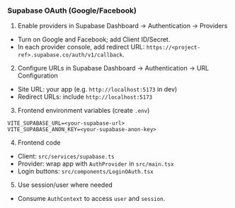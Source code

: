 ### Supabase OAuth (Google/Facebook)

1) Enable providers in Supabase Dashboard → Authentication → Providers
- Turn on Google and Facebook; add Client ID/Secret.
- In each provider console, add redirect URL: `https://<project-ref>.supabase.co/auth/v1/callback`.

2) Configure URLs in Supabase Dashboard → Authentication → URL Configuration
- Site URL: your app (e.g. `http://localhost:5173` in dev)
- Redirect URLs: include `http://localhost:5173`

3) Frontend environment variables (create `.env`)
```
VITE_SUPABASE_URL=<your-supabase-url>
VITE_SUPABASE_ANON_KEY=<your-supabase-anon-key>
```

4) Frontend code
- Client: `src/services/supabase.ts`
- Provider: wrap app with `AuthProvider` in `src/main.tsx`
- Login buttons: `src/components/LoginOAuth.tsx`

5) Use session/user where needed
- Consume `AuthContext` to access `user` and `session`.
